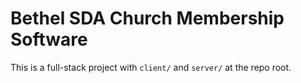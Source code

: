# Bethel SDA Church Membership Software

This is a full-stack project with `client/` and `server/` at the repo root.
